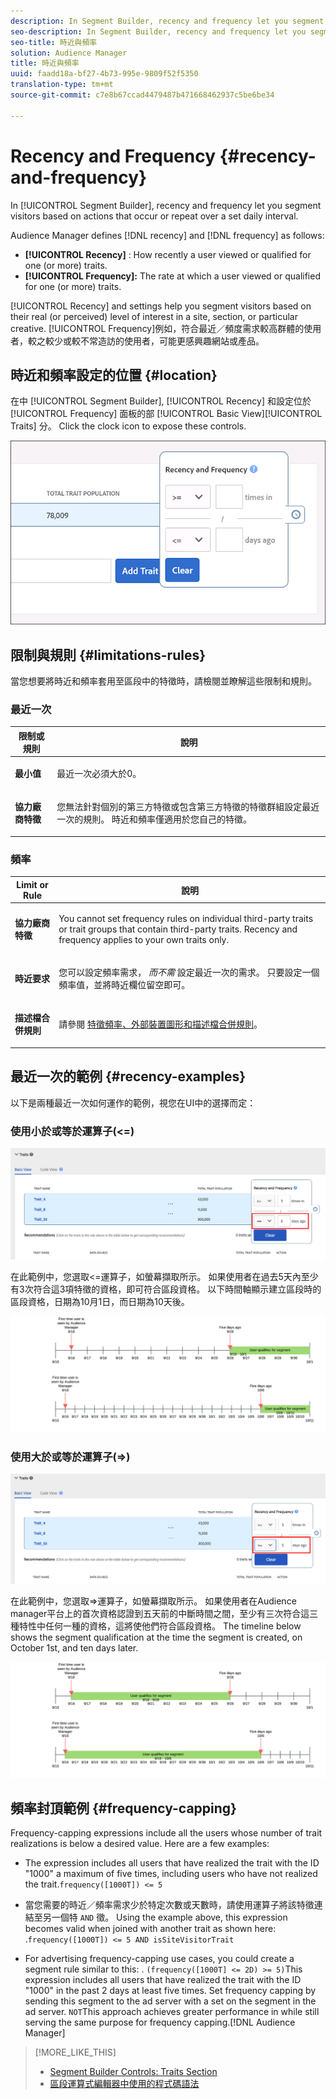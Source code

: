 ```yaml
---
description: In Segment Builder, recency and frequency let you segment visitors based on actions that occur or repeat over a set daily interval.
seo-description: In Segment Builder, recency and frequency let you segment visitors based on actions that occur or repeat over a set daily interval.
seo-title: 時近與頻率
solution: Audience Manager
title: 時近與頻率
uuid: faadd18a-bf27-4b73-995e-9809f52f5350
translation-type: tm+mt
source-git-commit: c7e8b67ccad4479487b471668462937c5be6be34

---
```



# Recency and Frequency {#recency-and-frequency}

In [!UICONTROL Segment Builder], recency and frequency let you segment visitors based on actions that occur or repeat over a set daily interval.

Audience Manager defines [!DNL recency] and [!DNL frequency] as follows:

* **[!UICONTROL Recency]** : How recently a user viewed or qualified for one (or more) traits.
* **[!UICONTROL Frequency]:** The rate at which a user viewed or qualified for one (or more) traits.

[!UICONTROL Recency] and  settings help you segment visitors based on their real (or perceived) level of interest in a site, section, or particular creative. [!UICONTROL Frequency]例如，符合最近／頻度需求較高群體的使用者，較之較少或較不常造訪的使用者，可能更感興趣網站或產品。

## 時近和頻率設定的位置 {#location}

在中 [!UICONTROL Segment Builder], [!UICONTROL Recency] 和設定位於 [!UICONTROL Frequency] 面板的部 [!UICONTROL Basic View][!UICONTROL Traits] 分。 Click the clock icon to expose these controls.

![](assets/recency_frequency.png)

## 限制與規則 {#limitations-rules}

當您想要將時近和頻率套用至區段中的特徵時，請檢閱並瞭解這些限制和規則。

### 最近一次

<table id="table_026064124C694D75B7A960457D50170B"> 
 <thead> 
  <tr> 
   <th colname="col1" class="entry"> 限制或規則 </th> 
   <th colname="col2" class="entry"> 說明 </th> 
  </tr> 
 </thead>
 <tbody> 
  <tr> 
   <td colname="col1"> <p> <b>最小值</b> </p> </td> 
   <td colname="col2"> <p>最近一次必須大於0。 </p> </td> 
  </tr> 
  <tr> 
   <td colname="col1"> <p> <b>協力廠商特徵</b> </p> </td> 
   <td colname="col2"> <p>您無法針對個別的第三方特徵或包含第三方特徵的特徵群組設定最近一次的規則。 時近和頻率僅適用於您自己的特徵。 </p> </td> 
  </tr> 
 </tbody> 
</table>

### 頻率

<table id="table_EBD621D26C8B4D03933E8C0753C892A7"> 
 <thead> 
  <tr> 
   <th colname="col1" class="entry"> Limit or Rule </th> 
   <th colname="col2" class="entry"> 說明 </th> 
  </tr> 
 </thead>
 <tbody> 
  <tr> 
   <td colname="col1"> <p> <b>協力廠商特徵</b> </p> </td> 
   <td colname="col2"> <p>You cannot set frequency rules on individual third-party traits or trait groups that contain third-party traits. Recency and frequency applies to your own traits only. </p> </td> 
  </tr> 
  <tr> 
   <td colname="col1"> <p> <b>時近要求</b> </p> </td> 
   <td colname="col2"> <p>您可以設定頻率需求， <i>而不需</i> 設定最近一次的需求。 只要設定一個頻率值，並將時近欄位留空即可。 </p> </td> 
  </tr> 
  <tr> 
   <td colname="col1"> <p><b>描述檔合併規則</b> </p> </td> 
   <td colname="col2"> <p>請參閱 <a href="../../faq/faq-profile-merge.md#trait-freq-device-rules"> 特徵頻率、外部裝置圖形和描述檔合併規則</a>。 </p> </td> 
  </tr> 
 </tbody> 
</table>

## 最近一次的範例 {#recency-examples}

以下是兩種最近一次如何運作的範例，視您在UI中的選擇而定：

### 使用小於或等於運算子(&lt;=)

![小於等於](assets/less-than-equal-to.png)

在此範例中，您選取&lt;=運算子，如螢幕擷取所示。 如果使用者在過去5天內至少有3次符合這3項特徵的資格，即可符合區段資格。 以下時間軸顯示建立區段時的區段資格，日期為10月1日，而日期為10天後。

![最近5天](assets/last-5-days.png)

### 使用大於或等於運算子(=&gt;)

![大於等於](assets/greater-than-equal-to.png)

在此範例中，您選取=&gt;運算子，如螢幕擷取所示。 如果使用者在Audience manager平台上的首次資格認證到五天前的中斷時間之間，至少有三次符合這三種特性中任何一種的資格，這將使他們符合區段資格。 The timeline below shows the segment qualification at the time the segment is created, on October 1st, and ten days later.

![舊版資格](assets/earlier-qualification.png)


## 頻率封頂範例 {#frequency-capping}

Frequency-capping expressions include all the users whose number of trait realizations is below a desired value. Here are a few examples:

* The expression  includes all users that have realized the trait with the ID "1000" a maximum of five times, including users who have not realized the trait.`frequency([1000T]) <= 5`
* 當您需要的時近／頻率需求少於特定次數或天數時，請使用運算子將該特徵連結至另一個特 `AND` 徵。 Using the example above, this expression becomes valid when joined with another trait as shown here: .`frequency([1000T]) <= 5 AND isSiteVisitorTrait`

* For advertising frequency-capping use cases, you could create a segment rule similar to this: . `(frequency([1000T] <= 2D) >= 5)`This expression includes all users that have realized the trait with the ID "1000" in the past 2 days at least five times. Set frequency capping by sending this segment to the ad server with a  set on the segment in the ad server. `NOT`This approach achieves greater performance in  while still serving the same purpose for frequency capping.[!DNL Audience Manager]

>[!MORE_LIKE_THIS]
>
>* [Segment Builder Controls: Traits Section](../../features/segments/segment-builder.md#segment-builder-controls-traits)
>* [區段運算式編輯器中使用的程式碼語法](../../features/segments/segment-code-syntax.md)


